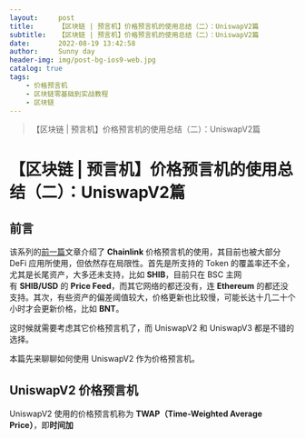 ```yaml
---
layout:     post
title:      【区块链 | 预言机】价格预言机的使用总结（二）：UniswapV2篇
subtitle:   【区块链 | 预言机】价格预言机的使用总结（二）：UniswapV2篇
date:       2022-08-19 13:42:58
author:     Sunny day
header-img: img/post-bg-ios9-web.jpg
catalog: true
tags:
    - 价格预言机
    - 区块链零基础到实战教程
    - 区块链
---
```


>【区块链 | 预言机】价格预言机的使用总结（二）：UniswapV2篇

# 【区块链 | 预言机】价格预言机的使用总结（二）：UniswapV2篇


## 前言

该系列的[前一篇](https://mp.weixin.qq.com/s?__biz=MzA5OTI1NDE0Mw==&mid=2652494404&idx=1&sn=9ab4817ecf08d25e9e77c42f7b861a98&chksm=8b685054bc1fd94222705f677be927831187c3aea23fc81a77a30fa0d4a6c9ce7d7bb8d9115c&token=141263052&lang=zh_CN&scene=21#wechat_redirect "前一篇")文章介绍了 **Chainlink** 价格预言机的使用，其目前也被大部分 DeFi 应用所使用，但依然存在局限性。首先是所支持的 Token 的覆盖率还不全，尤其是长尾资产，大多还未支持，比如 **SHIB**，目前只在 BSC 主网有 **SHIB/USD** 的 **Price Feed**，而其它网络的都还没有，连 **Ethereum** 的都还没支持。其次，有些资产的偏差阈值较大，价格更新也比较慢，可能长达十几二十个小时才会更新价格，比如 **BNT**。

这时候就需要考虑其它价格预言机了，而 UniswapV2 和 UniswapV3 都是不错的选择。

本篇先来聊聊如何使用 UniswapV2 作为价格预言机。

## UniswapV2 价格预言机

UniswapV2 使用的价格预言机称为 **TWAP（Time-Weighted Average Price）**，即**时间加**

